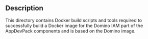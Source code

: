 ## Description

This directory contains Docker build scripts and tools required to successfully build a Docker image for the Domino IAM part of the AppDevPack components and is based on the Domino image.
